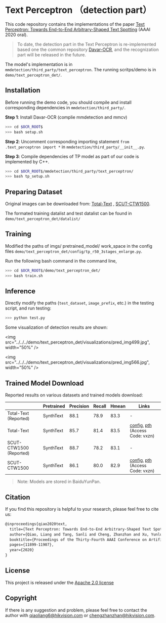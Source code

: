 # Text Perceptron （detection part）

This code repository contains the implementations of the paper [Text Perceptron: Towards End-to-End Arbitrary-Shaped Text Spotting](https://arxiv.org/pdf/2002.06820.pdf) (AAAI 2020 oral).

> To date, the detection part in the Text Perceptron is re-implemented based one the common repository [Davar-OCR](https://github.com/DAVAR-Lab/OCR), and the recognization part will be released in the future.

The model's implementation is in `mmdetection/third_party/text_perceptron`. The running scritps/demo is in `demo/text_perceptron_det/`.

## Installation

Before running the demo code, you should compile and install corresponding dependencies in `mmdetection/third_party/`.

**Step 1**: Install Davar-OCR (complie mmdetection and mmcv) 
``` bash
>>> cd $OCR_ROOT$
>>> bash setup.sh 
```

**Step 2**: Uncomment corresponding importing statement `from .text_perceptron import *` in `mmdetection/third_party/__init__.py`.

**Step 3**: Compile dependencies of TP model as part of our code is implemented by C++.
``` bash
>>> cd $OCR_ROOT$/mmdetection/third_party/text_perceptron/
>>> bash tp_setup.sh
```

## Preparing Dataset
Original images can be downloaded from: [Total-Text](https://github.com/cs-chan/Total-Text-Dataset "Total-Text") , [SCUT-CTW1500](https://github.com/Yuliang-Liu/Curve-Text-Detector).

The formated training datalist and test datalist can be found in `demo/text_perceptron_det/datalist/`

## Training
Modified the paths of imgs/ pretrained_model/ work_space in the config files `demo/text_perceptron_det/config/tp_r50_3stages_enlarge.py`.

Run the following bash command in the command line,
``` bash
>>> cd $OCR_ROOT$/demo/text_perceptron_det/
>>> bash train.sh
```
## Inference
Directly modify the paths (`test_dataset`, `image_prefix`, etc.) in the testing script, and run testing:
``` bash
>>> python test.py 
```
Some visualization of detection results are shown:

<img src="../../../demo/text_perceptron_det/visualizations/pred_img499.jpg", width="50%" />

<img src="../../../demo/text_perceptron_det/visualizations/pred_img566.jpg", width="50%" />

## Trained Model Download

Reported results on various datasets and trained models download:

|                       | Pretrained | Precision | Recall | Hmean | Links               |
| --------------------- | ---------- | --------- | ------ | ----- | ------------------- |
| Total-Text (Reported) | SynthText  | 88.1      | 78.9   | 83.3  | -                   |
| Total-Text            | SynthText  | 85.7      | 81.4   | 83.5  | [config](https://github.com/DAVAR-Lab/OCR/blob/main/demo/text_perceptron_det/config/tp_r50_3stages_enlarge.py), [pth](https://pan.baidu.com/s/1ZkccnlBvioqVrfb-g06yBQ ) (Access Code: vxzn)|
| SCUT-CTW1500 (Reported) | SynthText  | 88.7      | 78.2   | 83.1  | -                   |
| SCUT-CTW1500          | SynthText  | 86.1      | 80.0   | 82.9  | [config](https://github.com/DAVAR-Lab/OCR/blob/main/demo/text_perceptron_det/config/tp_r50_3stages_enlarge.py), [pth](https://pan.baidu.com/s/1ZkccnlBvioqVrfb-g06yBQ ) (Access Code: vxzn)|
> Note: Models are stored in BaiduYunPan.

## Citation

If you find this repository is helpful to your research, please feel free to cite us:

``` markdown
@inproceedings{qiao2020text,
  title={Text Perceptron: Towards End-to-End Arbitrary-Shaped Text Spotting},
  author={Qiao, Liang and Tang, Sanli and Cheng, Zhanzhan and Xu, Yunlu and Niu, Yi and Pu, Shiliang and Wu, Fei},
  booktitle={Proceedings of the Thirty-Fourth AAAI Conference on Artificial Intelligence (AAAI)},
  pages={11899-11907},
  year={2020}
}
```
## License
This project is released under the [Apache 2.0 license](https://github.com/DAVAR-Lab/OCR/blob/main/mmdetection/third_party/LICENSE)

## Copyright
If there is any suggestion and problem, please feel free to contact the author with qiaoliang6@hikvision.com or chengzhanzhan@hikvision.com.